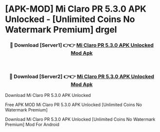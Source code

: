 # [APK-MOD] Mi Claro PR 5.3.0 APK Unlocked - [Unlimited Coins No Watermark Premium] drgel



<div align="center">
<h3>🔴 Download [Server1] 👉👉 <a href="https://momento.my/?title=Mi_Claro_PR_5.3.0_APK_Unlocked">Mi Claro PR 5.3.0 APK Unlocked Mod Apk</a></h3><br>

<h3>🔴 Download [Server2] 👉👉 <a href="https://momento.my/?title=Mi_Claro_PR_5.3.0_APK_Unlocked">Mi Claro PR 5.3.0 APK Unlocked Mod Apk</a></h3>
</div>



Download Mi Claro PR 5.3.0 APK Unlocked 

Free APK MOD Mi Claro PR 5.3.0 APK Unlocked [Unlimited Coins No Watermark Premium]

Download Mi Claro PR 5.3.0 APK Unlocked [Unlimited Coins No Watermark Premium] Mod For Android
